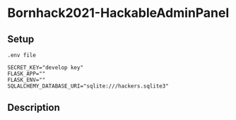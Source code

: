 # Bornhack2021-HackableAdminPanel

## Setup
`.env file`
```
SECRET_KEY="develop key"
FLASK_APP=""
FLASK_ENV=""
SQLALCHEMY_DATABASE_URI="sqlite:///hackers.sqlite3"
```

## Description